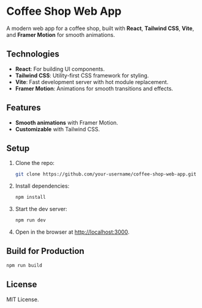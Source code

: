 
# Coffee Shop Web App

A modern web app for a coffee shop, built with **React**, **Tailwind CSS**, **Vite**, and **Framer Motion** for smooth animations.

## Technologies
- **React**: For building UI components.
- **Tailwind CSS**: Utility-first CSS framework for styling.
- **Vite**: Fast development server with hot module replacement.
- **Framer Motion**: Animations for smooth transitions and effects.

## Features
- **Smooth animations** with Framer Motion.
- **Customizable** with Tailwind CSS.

## Setup

1. Clone the repo:
   ```bash
   git clone https://github.com/your-username/coffee-shop-web-app.git
   ```

2. Install dependencies:
   ```bash
   npm install
   ```

3. Start the dev server:
   ```bash
   npm run dev
   ```

4. Open in the browser at [http://localhost:3000](http://localhost:3000).

## Build for Production

```bash
npm run build
```

## License

MIT License.

